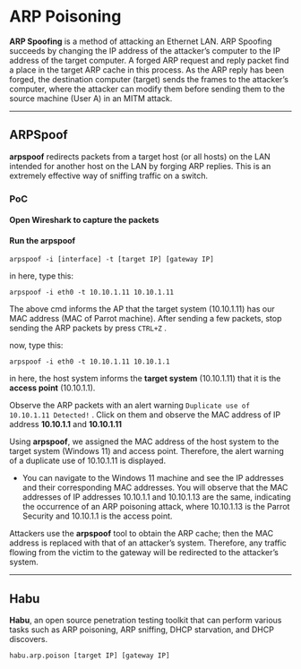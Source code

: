 # ARP Poisoning

**ARP Spoofing** is a method of attacking an Ethernet LAN. ARP Spoofing succeeds by changing the IP address of the attacker’s computer to the IP address of the target computer. A forged ARP request and reply packet find a place in the target ARP cache in this process. As the ARP reply has been forged, the destination computer (target) sends the frames to the attacker’s computer, where the attacker can modify them before sending them to the source machine (User A) in an MITM attack.

***

## ARPSpoof

**arpspoof** redirects packets from a target host (or all hosts) on the LAN intended for another host on the LAN by forging ARP replies. This is an extremely effective way of sniffing traffic on a switch.

### PoC

#### Open Wireshark to capture the packets

#### Run the arpspoof

```
arpspoof -i [interface] -t [target IP] [gateway IP]
```

in here, type this:

```
arpspoof -i eth0 -t 10.10.1.11 10.10.1.11
```

The above cmd informs the AP that the target system (10.10.1.11) has our MAC address (MAC of Parrot machine). After sending a few packets, stop sending the ARP packets by press `CTRL+Z` .



now, type this:

```
arpspoof -i eth0 -t 10.10.1.11 10.10.1.1
```

in here, the host system informs the **target system** (10.10.1.11) that it is the **access point** (10.10.1.1).



Observe the ARP packets with an alert warning `Duplicate use of 10.10.1.11 Detected!` . Click on them and observe the MAC address of IP address **10.10.1.1** and **10.10.1.11**&#x20;



Using **arpspoof**, we assigned the MAC address of the host system to the target system (Windows 11) and access point. Therefore, the alert warning of a duplicate use of 10.10.1.11 is displayed.

* You can navigate to the Windows 11 machine and see the IP addresses and their corresponding MAC addresses. You will observe that the MAC addresses of IP addresses 10.10.1.1 and 10.10.1.13 are the same, indicating the occurrence of an ARP poisoning attack, where 10.10.1.13 is the Parrot Security and 10.10.1.1 is the access point.

Attackers use the **arpspoof** tool to obtain the ARP cache; then the MAC address is replaced with that of an attacker’s system. Therefore, any traffic flowing from the victim to the gateway will be redirected to the attacker’s system.

***

## Habu

**Habu**, an open source penetration testing toolkit that can perform various tasks such as ARP poisoning, ARP sniffing, DHCP starvation, and DHCP discovers.

```
habu.arp.poison [target IP] [gateway IP]
```

